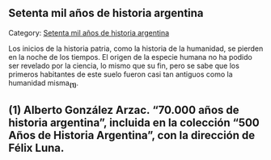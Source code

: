## Setenta mil años de historia argentina

Category: [Setenta mil años de historia argentina](http://descubrircorrientes.com.ar/2012/index.php/2944-historia-desde-el-origen-hasta-1814/el-aporte-de-la-arqueologia/setenta-mil-anos-de-historia-argentina)

Los inicios de la historia patria, como la historia de la humanidad, se pierden en la noche de los tiempos. El origen de la especie humana no ha podido ser revelado por la ciencia, lo mismo que su fin, pero se sabe que los primeros habitantes de este suelo fueron casi tan antiguos como la humanidad misma<sub><strong>(1)</strong></sub>.

## **(1)** Alberto González Arzac. “70.000 años de historia argentina”, incluida en la colección “500 Años de Historia Argentina”, con la dirección de Félix Luna.
